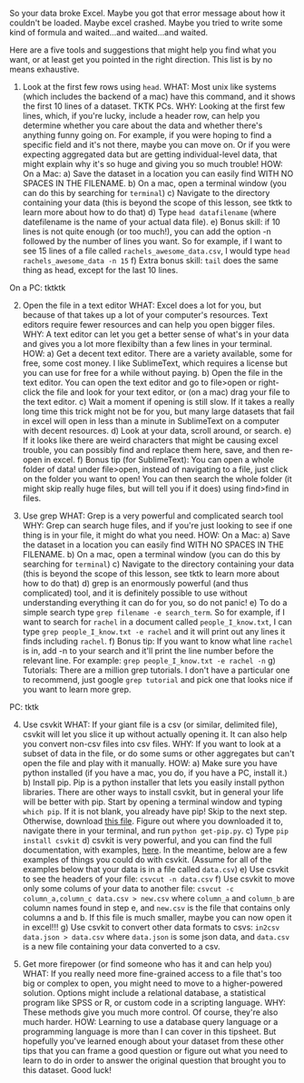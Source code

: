 So your data broke Excel. Maybe you got that error message about how it couldn't be loaded. Maybe excel crashed. Maybe you tried to write some kind of formula and waited...and waited...and waited.

Here are a five tools and suggestions that might help you find what you want, or at least get you pointed in the right direction. This list is by no means exhaustive.

1. Look at the first few rows using `head`.
WHAT: Most unix like systems (which includes the backend of a mac) have this command, and it shows the first 10 lines of a dataset. TKTK PCs.
WHY: Looking at the first few lines, which, if you're lucky, include a header row, can help you determine whether you care about the data and whether there's anything funny going on. For example, if you were hoping to find a specific field and it's not there, maybe you can move on. Or if you were expecting aggregated data but are getting individual-level data, that might explain why it's so huge and giving you so much trouble!
HOW: On a Mac: a) Save the dataset in a location you can easily find WITH NO SPACES IN THE FILENAME.
b) On a mac, open a terminal window (you can do this by searching for `terminal`)
c) Navigate to the directory containing your data (this is beyond the scope of this lesson, see tktk to learn more about how to do that)
d) Type `head datafilename` (where datefilename is the name of your actual data file).
e) Bonus skill: if 10 lines is not quite enough (or too much!), you can add the option -n followed by the number of lines you want. So for example, if I want to see 15 lines of a file called `rachels_awesome_data.csv`, I would type `head rachels_awesome_data -n 15`
f) Extra bonus skill: `tail` does the same thing as head, except for the last 10 lines.

On a PC: tktktk

2. Open the file in a text editor
WHAT: Excel does a lot for you, but because of that takes up a lot of your computer's resources. Text editors require fewer resources and can help you open bigger files.
WHY: A text editor can let you get a better sense of what's in your data and gives you a lot more flexibilty than a few lines in your terminal.
HOW:
a) Get a decent text editor. There are a variety available, some for free, some cost money. I like SublimeText, which requires a license but you can use for free for a while without paying.
b) Open the file in the text editor. You can open the text editor and go to file>open or right-click the file and look for your text editor, or (on a mac) drag your file to the text editor.
c) Wait a moment if opening is still slow. If it takes a really long time this trick might not be for you, but many large datasets that fail in excel will open in less than a minute in SublimeText on a computer with decent resources.
d) Look at your data, scroll around, or search.
e) If it looks like there are weird characters that might be causing excel trouble, you can possibly find and replace them here, save, and then re-open in excel.
f) Bonus tip (for SublimeText): You can open a whole folder of data! under file>open, instead of navigating to a file, just click on the folder you want to open! You can then search the whole folder (it might skip really huge files, but will tell you if it does) using find>find in files.

3. Use grep
WHAT: Grep is a very powerful and complicated search tool
WHY: Grep can search huge files, and if you're just looking to see if one thing is in your file, it might do what you need.
HOW:
On a Mac: a) Save the dataset in a location you can easily find WITH NO SPACES IN THE FILENAME.
b) On a mac, open a terminal window (you can do this by searching for `terminal`)
c) Navigate to the directory containing your data (this is beyond the scope of this lesson, see tktk to learn more about how to do that)
d) grep is an enormously powerful (and thus complicated) tool, and it is definitely possible to use without understanding everything it can do for you, so do not panic!
e) To do a simple search type `grep filename -e search_term`. So for example, if I want to search for `rachel` in a document called `people_I_know.txt`, I can type `grep people_I_know.txt -e rachel` and it will print out any lines it finds including `rachel`.
f) Bonus tip: If you want to know what line `rachel` is in, add -n to your search and it'll print the line number before the relevant line. For example: `grep people_I_know.txt -e rachel -n`
g) Tutorials: There are a million grep tutorials. I don't have a particular one to recommend, just google `grep tutorial` and pick one that looks nice if you want to learn more grep.

PC: tktk

4. Use csvkit
WHAT: If your giant file is a csv (or similar, delimited file), csvkit will let you slice it up without actually opening it. It can also help you convert non-csv files into csv files.
WHY: If you want to look at a subset of data in the file, or do some sums or other aggregates but can't open the file and play with it manually.
HOW:
a) Make sure you have python installed (if you have a mac, you do, if you have a PC, install it.)
b) Install pip. Pip is a python installer that lets you easily install python libraries. There are other ways to install csvkit, but in general your life will be better with pip. Start by opening a terminal window and typing `which pip`. If it is not blank, you already have pip! Skip to the next step. Otherwise, download [this file](https://bootstrap.pypa.io/get-pip.py). Figure out where you downloaded it to, navigate there in your terminal, and run `python get-pip.py`.
c) Type `pip install csvkit`
d) csvkit is very powerful, and you can find the full documentation, with examples, [here](https://csvkit.readthedocs.io/en/1.0.2/). In the meantime, below are a few examples of things you could do with csvkit. (Assume for all of the examples below that your data is in a file called `data.csv`)
e) Use csvkit to see the headers of your file: `csvcut -n data.csv`
f) Use csvkit to move only some colums of your data to another file: `csvcut -c column_a,column_c data.csv > new.csv` where `column_a` and `column_b` are column names found in step e, and `new.csv` is the file that contains only columns a and b. If this file is much smaller, maybe you can now open it in excel!!!
g) Use csvkit to convert other data formats to csvs: `in2csv data.json > data.csv` where `data.json` is some json data, and `data.csv` is a new file containing your data converted to a csv.


5. Get more firepower (or find someone who has it and can help you)
WHAT: If you really need more fine-grained access to a file that's too big or complex to open, you might need to move to a higher-powered solution. Options might include a relational database, a statistical program like SPSS or R, or custom code in a scripting language.
WHY: These methods give you much more control. Of course, they're also much harder.
HOW: Learning to use a database query language or a programming language is more than I can cover in this tipsheet. But hopefully you've learned enough about your dataset from these other tips that you can frame a good question or figure out what you need to learn to do in order to answer the original question that brought you to this dataset. Good luck!